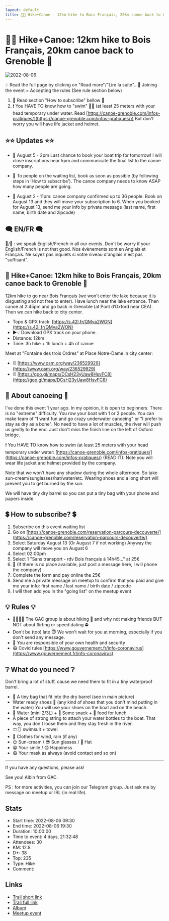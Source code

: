 ```yaml
---
layout: default
title: 🚣🔵 Hike+Canoe - 12km hike to Bois Français, 20km canoe back to Grenoble 🚣
---
```


# 🚣🔵 Hike+Canoe: 12km hike to Bois Français, 20km canoe back to Grenoble 🚣

![2022-08-06](../img/orig/2022-08-06.jpg)

💡 Read the full page by clicking on "Read more"/"Lire la suite"...💜
Joining the event = Accepting the rules (See rule section below)

1. 📑 Read section "How to subscribe" bellow 🔽
2. ❗ You HAVE TO know how to "swim" 🏊‍♀️ (at least 25 meters with your head temporary under water. Read [https://canoe-grenoble.com/infos-pratiques/](https://canoe-grenoble.com/infos-pratiques/)) But don't worry you will have life jacket and helmet.

##  ⭐⭐ Updates ⭐⭐ 

* 📢 August 5 - 2pm Last chance to book your boat trip for tomorrow! I will close inscriptions near 5pm and communicate the final list to the canoe company.

* 📢 To people on the waiting list, book as soon as possible (by following steps in 'How to subscribe'). The canoe company needs to know ASAP how many people are going.
* 📢 August 2 - 11pm: canoe company confirmed up to 36 people. Book on August 13 and they will move your subscription to 6.
When you booked for August 13, send me your info by private message (last name, first name, birth date and zipcode)

##  🗨️ EN/FR 🗨️ 
🦅/🐓 : we speak English/French in all our events. Don't be worry if your English/French is not that good. Nos évènements sont en Anglais et Français. Ne soyez pas inquiets si votre niveau d'anglais n'est pas "suffisant".

##  🚣 Hike+Canoe: 12km hike to Bois Français, 20km canoe back to Grenoble 🚣 
12km hike to go near Bois Français (we won't enter the lake because it is disgusting and not free to enter). Have lunch near the lake entrance. Then canoe at 2:45pm and go back in Grenoble (at Pont d’Oxford near CEA). Then we can hike back to city center.

* Topo & GPX track: [https://s.42l.fr/QMva2WON](https://s.42l.fr/QMva2WON)
* ▶💡 Download GPX track on your phone.
* Distance: 12km
* Time: 3h hike + 1h lunch + 4h of canoe

Meet at "Fontaine des trois Ordres" at Place Notre-Dame in city center:

* ⏰ [https://www.osm.org/way/236529929](https://www.osm.org/way/236529929)
* ⏰ [https://goo.gl/maps/DCsH23yUaw8HsvFC8](https://goo.gl/maps/DCsH23yUaw8HsvFC8)

##  🚣 About canoeing 🚣 
I've done this event 1 year ago. In my opinion, it is open to beginners. There is no "extreme" difficulty. You row your boat with 1 or 2 people. You can make team of "I want fun and go crazy underwater canoeing" or "I prefer to stay as dry as a bone". No need to have a lot of muscles, the river will push us gently to the end. Just don't miss the finish line on the left of Oxford bridge.

❗ You HAVE TO know how to swim (at least 25 meters with your head temporary under water: [https://canoe-grenoble.com/infos-pratiques/](https://canoe-grenoble.com/infos-pratiques/) (READ IT). Note you will wear life jacket and helmet provided by the company.

Note that we won't have any shadow during the whole afternoon. So take sun-cream/sunglasses/hat/water/etc. Wearing shoes and a long short will prevent you to get burned by the sun.

We will have tiny dry barrel so you can put a tiny bag with your phone and papers inside.

##  💲 How to subscribe? 💲 

1. Subscribe on this event waiting list
2. Go on [https://canoe-grenoble.com/reservation-parcours-decouverte/](https://canoe-grenoble.com/reservation-parcours-decouverte/)
3. Select Saturday August 13 (Or August 7 if not working) Anyway the company will move you on August 6
4. Select 02:00pm
5. Select 1 "Sans transport - rdv Bois français à 14h45..." at 25€
6. 👀 (If there is no place available, just post a message here, I will phone the company)
7. Complete the form and pay online the 25€
8. Send me a private message on meetup to confirm that you paid and give me your info: first name / last name / birth date / zipcode
9. I will then add you in the "going list" on the meetup event

##  💡 Rules 💡 

* 🚶‍♀️🚶‍♂️ The GAC group is about hiking 🥾 and why not making friends BUT NOT about flirting or speed dating ⛔
* Don't be (too) late 😇 We won't wait for you at morning, especially if you don't send any message.
* 💟 You are responsible of your own health and security
* 😷 Covid rules [https://www.gouvernement.fr/info-coronavirus](https://www.gouvernement.fr/info-coronavirus)

##  ❔ What do you need ❔ 
Don't bring a lot of stuff, cause we need them to fit in a tiny waterproof barrel.

* 🎒 A tiny bag that fit into the dry barrel (see in main picture)
* Water ready shoes 🥾 (any kind of shoes that you don't mind putting in the water) You will use your shoes on the boat and on the beach.
* 🧃 Water (mini 2/3L) + 🍫 Some snack + 🥗 food for lunch
* A piece of strong string to attach your water bottles to the boat. That way, you don't loose them and they stay fresh in the river.
* 🩳🩱 swimsuit + towel
* 🍃 Clothes for wind, rain (if any)
* 🌞 Sun-cream / 😎 Sun glasses / 👒 Hat
* 😁 Your smile / 😊 Happiness
* 😷 Your mask as always (avoid contact and so on)

***

If you have any questions, please ask!

See you! Albin from GAC.

PS : for more activities, you can join our Telegram group. Just ask me by message on meetup or IRL (in real life).

## Stats

- Start time: 2022-08-06 09:30
- End time: 2022-08-06 19:30
- Duration: 10:00:00
- Time to event: 4 days, 21:32:48
- Attendees: 30
- KM: 12.8
- D+: 38
- Top: 235
- Type: Hike
- Comment: 

## Links

- [Trail short link](https://s.42l.fr/QMva2WON)
- [Trail full link]()
- [Album](https://binnette.github.io/GacImg2022/2022-08-06-🚣🔵-HikeCanoe-12km-hike-to-Bois-Francais,-20km-canoe-back-to-Grenoble-🚣.html)
- [Meetup event](https://www.meetup.com/grenoble-adventure-club-english-french/events/287545050/)
